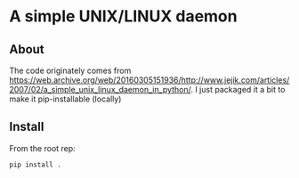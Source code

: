 A simple UNIX/LINUX daemon
=====

About
-----

The code originately comes from <https://web.archive.org/web/20160305151936/http://www.jejik.com/articles/2007/02/a_simple_unix_linux_daemon_in_python/>. 
I just packaged it a bit to make it pip-installable (locally)

Install
-----

From the root rep:
```
pip install .
```
